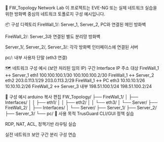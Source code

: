 🔐 FW_Topology Network Lab
이 프로젝트는 EVE-NG 또는 실제 네트워크 실습을 위한 방화벽 중심의 네트워크 토폴로지 구성 예시입니다.

📦 구성 디렉토리
FireWall_1/: Server_1, Server_2, PC와 연결된 메인 방화벽

FireWall_2/: Server_3과 연결된 별도 분리망 방화벽

Server_1/, Server_2/, Server_3/: 각각 방화벽 인터페이스에 연결된 서버

pc/: 내부 사용자 단말 (eth3 연결)

🗺️ 네트워크 구성 예시 (보안 처리된 임의 IP)
구간	Interface	IP 주소	대상
FireWall_1 ↔ Server_1	eth1	100.100.100.1/30	100.100.100.2/30
FireWall_1 ↔ Server_2	eth2	203.0.113.1/29	203.0.113.2/29
FireWall_1 ↔ PC	eth3	10.10.10.1/26	10.10.10.2/26
FireWall_2 ↔ Server_3	내부	198.51.100.1/24	198.51.100.2/24

📁 구성 예시
arduino
복사
편집
FW_Topology/
├── FireWall_1/
│   ├── Interfaces/
│   │   ├── eth1/
│   │   ├── eth2/
│   │   └── eth3/
│   └── Server/
├── FireWall_2/
│   ├── Interfaces/
│   └── Server/
├── Server_1/
├── Server_2/
├── Server_3/
└── pc/
📌 사용 목적
TrusGuard CLI/GUI 정책 실습

RDP, NAT, ACL, 정책기반 라우팅 실습

실전 네트워크 보안 구간 분리 구성 연습

